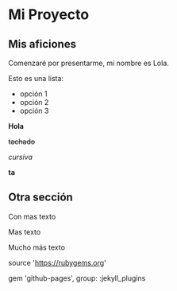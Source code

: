 # Mi Proyecto

##  Mis aficiones

Comenzaré por presentarme, mi nombre es Lola.

Esto es una lista:

- opción 1
- opción 2
- opción 3

**Hola**

~~tachado~~

_cursiva_

__ta__

## Otra sección

Con mas texto

Mas texto

Mucho más texto

source 'https://rubygems.org'

gem 'github-pages', group: :jekyll_plugins
